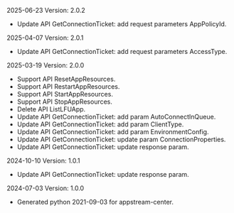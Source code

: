 2025-06-23 Version: 2.0.2
- Update API GetConnectionTicket: add request parameters AppPolicyId.


2025-04-07 Version: 2.0.1
- Update API GetConnectionTicket: add request parameters AccessType.


2025-03-19 Version: 2.0.0
- Support API ResetAppResources.
- Support API RestartAppResources.
- Support API StartAppResources.
- Support API StopAppResources.
- Delete API ListLFUApp.
- Update API GetConnectionTicket: add param AutoConnectInQueue.
- Update API GetConnectionTicket: add param ClientType.
- Update API GetConnectionTicket: add param EnvironmentConfig.
- Update API GetConnectionTicket: update param ConnectionProperties.
- Update API GetConnectionTicket: update response param.


2024-10-10 Version: 1.0.1
- Update API GetConnectionTicket: update response param.


2024-07-03 Version: 1.0.0
- Generated python 2021-09-03 for appstream-center.

